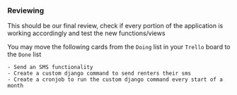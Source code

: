 ### Reviewing

This should be our final review, check if every portion of the application is working accordingly and test the new functions/views

You may move the following cards from the `Doing` list in your `Trello` board to the `Done` list

    - Send an SMS functionality
    - Create a custom django command to send renters their sms
    - Create a cronjob to run the custom django command every start of a month
